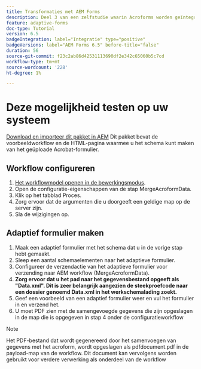 ```yaml
---
title: Transformaties met AEM Forms
description: Deel 3 van een zelfstudie waarin Acroforms worden geïntegreerd met AEM Forms. Test de workflow en het adaptieve formulier op uw systeem.
feature: adaptive-forms
doc-type: Tutorial
version: 6.5
badgeIntegration: label="Integratie" type="positive"
badgeVersions: label="AEM Forms 6.5" before-title="false"
duration: 56
source-git-commit: f23c2ab86d42531113690df2e342c65060b5c7cd
workflow-type: tm+mt
source-wordcount: '228'
ht-degree: 1%

---
```



# Deze mogelijkheid testen op uw systeem

[Download en importeer dit pakket in AEM](assets/acro-form-aem-form.zip)
Dit pakket bevat de voorbeeldworkflow en de HTML-pagina waarmee u het schema kunt maken van het geüploade Acrobat-formulier.

## Workflow configureren

1. [Het workflowmodel openen in de bewerkingsmodus](http://localhost:4502/editor.html/conf/global/settings/workflow/models/MergeAcroformData.html).
2. Open de configuratie-eigenschappen van de stap MergeAcroformData.
3. Klik op het tabblad Proces.
4. Zorg ervoor dat de argumenten die u doorgeeft een geldige map op de server zijn.
5. Sla de wijzigingen op.

## Adaptief formulier maken

1. Maak een adaptief formulier met het schema dat u in de vorige stap hebt gemaakt.
2. Sleep een aantal schemaelementen naar het adaptieve formulier.
3. Configureer de verzendactie van het adaptieve formulier voor verzending naar AEM workflow (MergeAcroformData).
4. **Zorg ervoor dat u het pad naar het gegevensbestand opgeeft als &quot;Data.xml&quot;. Dit is zeer belangrijk aangezien de steekproefcode naar een dossier genoemd Data.xml in het werkschemalading zoekt.**
5. Geef een voorbeeld van een adaptief formulier weer en vul het formulier in en verzend het.
6. U moet PDF zien met de samengevoegde gegevens die zijn opgeslagen in de map die is opgegeven in stap 4 onder de configuratieworkflow

>[!NOTE]
>
>Het PDF-bestand dat wordt gegenereerd door het samenvoegen van gegevens met het acroform, wordt opgeslagen als pdfdocument.pdf in de payload-map van de workflow. Dit document kan vervolgens worden gebruikt voor verdere verwerking als onderdeel van de workflow
